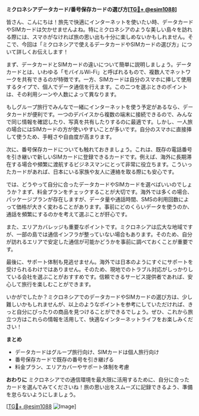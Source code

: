 **ミクロネシアデータカード/番号保存カードの選び方[[TG💪+ @esim1088](https://t.me/s/esim1088)]**

皆さん、こんにちは！旅先で快適にインターネットを使いたい時、データカードやSIMカードは欠かせませんよね。特にミクロネシアのような美しい島々を訪れる際には、スマホがなければ旅の思い出も十分に楽しめないかもしれません。そこで、今回は「ミクロネシアで使えるデータカードやSIMカードの選び方」について詳しくお伝えします！

まず、データカードとSIMカードの違いについて簡単に説明しましょう。データカードとは、いわゆる「モバイルWi-Fi」と呼ばれるもので、複数人でネットワークを共有できるのが特徴です。一方、SIMカードは自分のスマホに挿して使用するタイプで、個人でデータ通信を行えます。この二つを選ぶときのポイントは、その利用シーンや人数によって異なります。

もしグループ旅行でみんなで一緒にインターネットを使う予定があるなら、データカードが便利です。一つのデバイスから複数の端末に接続できるので、みんなで同じ情報を確認したり、写真を共有したりするのに最適です。しかし、一人旅の場合にはSIMカードの方が使いやすいことが多いです。自分のスマホに直接挿して使うため、手軽さや自由度が高まります。

次に、番号保存カードについても触れておきましょう。これは、既存の電話番号を引き継いで新しいSIMカードに登録できるカードです。例えば、海外に長期滞在する場合や頻繁に渡航するビジネスマンにとって非常に役立ちます。こういったカードがあれば、日本にいる家族や友人に連絡を取る際にも安心です。

では、どうやって自分に合ったデータカードやSIMカードを選べばいいのでしょうか？まず、料金プランをチェックすることが大切です。海外では多くの場合、パッケージプランが存在しますが、データ量や通話時間、SMSの利用回数によって価格が大きく変わることがあります。事前にどのくらいデータを使うのか、通話を頻繁にするのかを考えて選ぶことが肝心です。

また、エリアカバレッジも重要なポイントです。ミクロネシアは広大な地域ですが、一部の島では通信インフラが整っていない場合もあります。そのため、自分が訪れるエリアで安定した通信が可能かどうかを事前に調べておくことが重要です。

最後に、サポート体制も見逃せません。海外では日本のようにすぐにサポートを受けられるわけではありません。そのため、現地でのトラブル対応がしっかりしている会社を選ぶことがおすすめです。信頼できるサービス提供者であれば、安心して旅行を楽しむことができます。

いかがでしたか？ミクロネシアでのデータカードやSIMカードの選び方は、少し難しいかもしれませんが、以上のようなポイントを参考にしていただければ、きっと自分にぴったりの商品を見つけることができるでしょう。ぜひ、これから旅立つ方はこれらの情報を活用して、快適なインターネットライフをお楽しみください！

**まとめ**
- データカードはグループ旅行向け、SIMカードは個人旅行向け
- 番号保存カードで既存の番号を引き継げる
- 料金プラン、エリアカバーやサポート体制を考慮

**おわりに**
ミクロネシアでの通信環境を最大限に活用するために、自分に合ったカードを選んでみてくださいね！旅の思い出をスムーズに記録できるよう、準備を怠らないようにしましょう。

[[TG💪+ @esim1088](https://t.me/s/esim1088) ![Image](https://i.postimg.cc/Y0z9fWf4/image.png)]